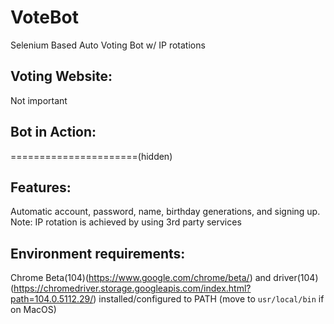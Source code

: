 # VoteBot
Selenium Based Auto Voting Bot w/ IP rotations

## Voting Website:
Not important

## Bot in Action:
======================(hidden)

## Features:
Automatic account, password, name, birthday generations, and signing up.
Note: IP rotation is achieved by using 3rd party services

## Environment requirements: 
Chrome Beta(104)(https://www.google.com/chrome/beta/) and driver(104)(https://chromedriver.storage.googleapis.com/index.html?path=104.0.5112.29/) installed/configured to PATH (move to `usr/local/bin` if on MacOS)
